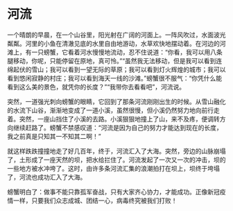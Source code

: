 # 河流
一个晴朗的早晨，在一个山谷里，阳光射在广阔的河面上。一阵风吹过，水面波光粼粼。河里的小鱼在清澈见底的水里自由地游动，水草欢快地摆动着。在河边的河滩上，有一只螃蟹，它看着河水慢慢地流动，忍不住说道：“你看，我可以用八条腿移动，你呢，只能停留在原地，真可怜。”“虽然我无法移动，但是我可以看到连绵起伏的雪山；我可以看到一望无际的草原；我可以看到灯火辉煌的城市；我可以看到悠闲寂静的村庄；我可以看到海天一线的沙滩。”螃蟹很不服气：“你凭什么能看到这么美的景色，就凭你的长度？”“我带你去看看吧”，河流说。

突然，一道强光刺向螃蟹的眼睛，它回到了那条河流刚刚出生的时候。从雪山融化的水流下山谷，渐渐地变成了一道小溪，虽然很慢，但小溪仍然努力地向前行走着。突然，一座山挡住了小溪的去路。小溪狠狠地撞上了山，来不及疼，便调转方向继续赶路了。螃蟹不禁感叹道：“河流是因为自己的努力才能达到现在的长度，我之前真是只知其一不知其二啊！”

就这样跌跌撞撞地走了好几百年，终于，河流汇入了大海。突然，旁边的山脉崩塌了，土形成了一座天然的坝，把水给拦住了。河流发起了一次又一次的冲击，坝的一些地方被水冲垮了。这时，由许多条河流汇集的浪潮拍打在坝上，坝终于垮塌了，河流也成功汇入了大海。

螃蟹明白了：做事不能只靠孤军奋战，只有大家齐心协力，才能成功。正像新冠疫情一样，只要我们众志成城、团结一心，病毒终究被我们打败！
